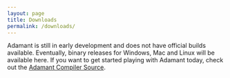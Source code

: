 ```yaml
---
layout: page
title: Downloads
permalink: /downloads/
---
```

Adamant is still in early development and does not have official builds available.  Eventually, binary releases for Windows, Mac and Linux will be available here.  If you want to get started playing with Adamant today, check out the [Adamant Compiler Source](https://github.com/adamant/adamant.tools.compiler).
